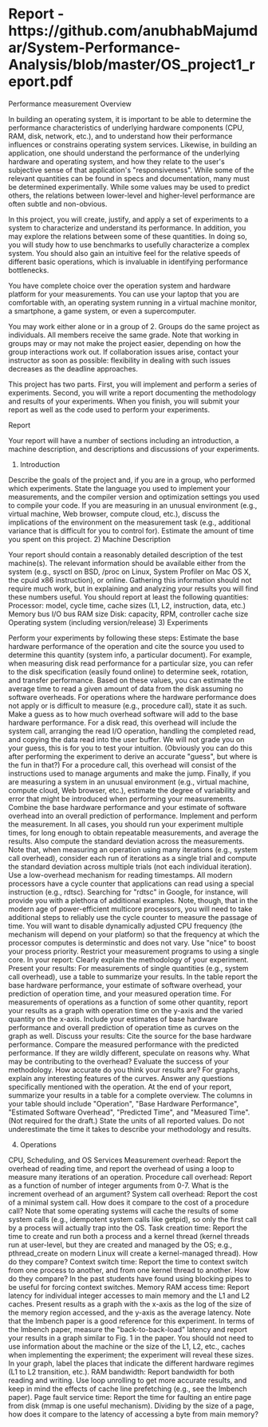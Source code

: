 <h1>Report - https://github.com/anubhabMajumdar/System-Performance-Analysis/blob/master/OS_project1_report.pdf </h1>

Performance measurement
Overview

In building an operating system, it is important to be able to determine the performance characteristics of underlying hardware components (CPU, RAM, disk, network, etc.), and to understand how their performance influences or constrains operating system services. Likewise, in building an application, one should understand the performance of the underlying hardware and operating system, and how they relate to the user's subjective sense of that application's "responsiveness". While some of the relevant quantities can be found in specs and documentation, many must be determined experimentally. While some values may be used to predict others, the relations between lower-level and higher-level performance are often subtle and non-obvious.

In this project, you will create, justify, and apply a set of experiments to a system to characterize and understand its performance. In addition, you may explore the relations between some of these quantities. In doing so, you will study how to use benchmarks to usefully characterize a complex system. You should also gain an intuitive feel for the relative speeds of different basic operations, which is invaluable in identifying performance bottlenecks.

You have complete choice over the operation system and hardware platform for your measurements. You can use your laptop that you are comfortable with, an operating system running in a virtual machine monitor, a smartphone, a game system, or even a supercomputer.

You may work either alone or in a group of 2. Groups do the same project as individuals. All members receive the same grade. Note that working in groups may or may not make the project easier, depending on how the group interactions work out. If collaboration issues arise, contact your instructor as soon as possible: flexibility in dealing with such issues decreases as the deadline approaches.

This project has two parts. First, you will implement and perform a series of experiments. Second, you will write a report documenting the methodology and results of your experiments. When you finish, you will submit your report as well as the code used to perform your experiments.

Report

Your report will have a number of sections including an introduction, a machine description, and descriptions and discussions of your experiments.

1) Introduction

Describe the goals of the project and, if you are in a group, who performed which experiments. State the language you used to implement your measurements, and the compiler version and optimization settings you used to compile your code. If you are measuring in an unusual environment (e.g., virtual machine, Web browser, compute cloud, etc.), discuss the implications of the environment on the measurement task (e.g., additional variance that is difficult for you to control for). Estimate the amount of time you spent on this project.
2) Machine Description

Your report should contain a reasonably detailed description of the test machine(s). The relevant information should be available either from the system (e.g., sysctl on BSD, /proc on Linux, System Profiler on Mac OS X, the cpuid x86 instruction), or online. Gathering this information should not require much work, but in explaining and analyzing your results you will find these numbers useful. You should report at least the following quantities:
Processor: model, cycle time, cache sizes (L1, L2, instruction, data, etc.)
Memory bus
I/O bus
RAM size
Disk: capacity, RPM, controller cache size
Operating system (including version/release)
3) Experiments

Perform your experiments by following these steps:
Estimate the base hardware performance of the operation and cite the source you used to determine this quantity (system info, a particular document). For example, when measuring disk read performance for a particular size, you can refer to the disk specification (easily found online) to determine seek, rotation, and transfer performance. Based on these values, you can estimate the average time to read a given amount of data from the disk assuming no software overheads. For operations where the hardware performance does not apply or is difficult to measure (e.g., procedure call), state it as such.
Make a guess as to how much overhead software will add to the base hardware performance. For a disk read, this overhead will include the system call, arranging the read I/O operation, handling the completed read, and copying the data read into the user buffer. We will not grade you on your guess, this is for you to test your intuition. (Obviously you can do this after performing the experiment to derive an accurate "guess", but where is the fun in that?) For a procedure call, this overhead will consist of the instructions used to manage arguments and make the jump. Finally, if you are measuring a system in an unusual environment (e.g., virtual machine, compute cloud, Web browser, etc.), estimate the degree of variability and error that might be introduced when performing your measurements.
Combine the base hardware performance and your estimate of software overhead into an overall prediction of performance.
Implement and perform the measurement. In all cases, you should run your experiment multiple times, for long enough to obtain repeatable measurements, and average the results. Also compute the standard deviation across the measurements. Note that, when measuring an operation using many iterations (e.g., system call overhead), consider each run of iterations as a single trial and compute the standard deviation across multiple trials (not each individual iteration).
Use a low-overhead mechanism for reading timestamps. All modern processors have a cycle counter that applications can read using a special instruction (e.g., rdtsc). Searching for "rdtsc" in Google, for instance, will provide you with a plethora of additional examples. Note, though, that in the modern age of power-efficient multicore processors, you will need to take additional steps to reliably use the cycle counter to measure the passage of time. You will want to disable dynamically adjusted CPU frequency (the mechanism will depend on your platform) so that the frequency at which the processor computes is determinstic and does not vary. Use "nice" to boost your process priority. Restrict your measurement programs to using a single core.
In your report:
Clearly explain the methodology of your experiment.
Present your results:
For measurements of single quantities (e.g., system call overhead), use a table to summarize your results. In the table report the base hardware performance, your estimate of software overhead, your prediction of operation time, and your measured operation time.
For measurements of operations as a function of some other quantity, report your results as a graph with operation time on the y-axis and the varied quantity on the x-axis. Include your estimates of base hardware performance and overall prediction of operation time as curves on the graph as well.
Discuss your results:
Cite the source for the base hardware performance.
Compare the measured performance with the predicted performance. If they are wildly different, speculate on reasons why. What may be contributing to the overhead?
Evaluate the success of your methodology. How accurate do you think your results are?
For graphs, explain any interesting features of the curves.
Answer any questions specifically mentioned with the operation.
At the end of your report, summarize your results in a table for a complete overview. The columns in your table should include "Operation", "Base Hardware Performance", "Estimated Software Overhead", "Predicted Time", and "Measured Time". (Not required for the draft.)
State the units of all reported values.
Do not underestimate the time it takes to describe your methodology and results.

4) Operations

CPU, Scheduling, and OS Services
Measurement overhead: Report the overhead of reading time, and report the overhead of using a loop to measure many iterations of an operation.
Procedure call overhead: Report as a function of number of integer arguments from 0-7. What is the increment overhead of an argument?
System call overhead: Report the cost of a minimal system call. How does it compare to the cost of a procedure call? Note that some operating systems will cache the results of some system calls (e.g., idempotent system calls like getpid), so only the first call by a process will actually trap into the OS.
Task creation time: Report the time to create and run both a process and a kernel thread (kernel threads run at user-level, but they are created and managed by the OS; e.g., pthread_create on modern Linux will create a kernel-managed thread). How do they compare?
Context switch time: Report the time to context switch from one process to another, and from one kernel thread to another. How do they compare? In the past students have found using blocking pipes to be useful for forcing context switches.
Memory
RAM access time: Report latency for individual integer accesses to main memory and the L1 and L2 caches. Present results as a graph with the x-axis as the log of the size of the memory region accessed, and the y-axis as the average latency. Note that the lmbench paper is a good reference for this experiment. In terms of the lmbench paper, measure the "back-to-back-load" latency and report your results in a graph similar to Fig. 1 in the paper. You should not need to use information about the machine or the size of the L1, L2, etc., caches when implementing the experiment; the experiment will reveal these sizes. In your graph, label the places that indicate the different hardware regimes (L1 to L2 transition, etc.).
RAM bandwidth: Report bandwidth for both reading and writing. Use loop unrolling to get more accurate results, and keep in mind the effects of cache line prefetching (e.g., see the lmbench paper).
Page fault service time: Report the time for faulting an entire page from disk (mmap is one useful mechanism). Dividing by the size of a page, how does it compare to the latency of accessing a byte from main memory?
